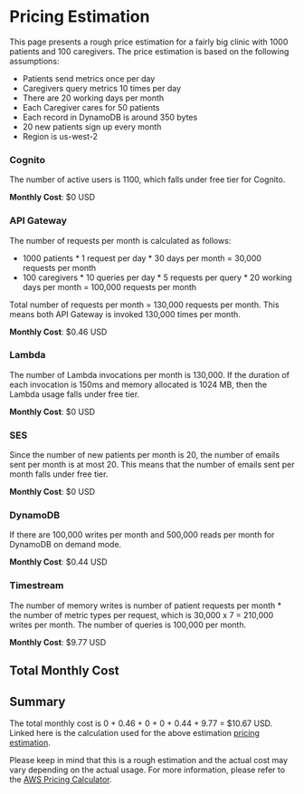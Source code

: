 # Pricing Estimation

This page presents a rough price estimation for a fairly big clinic with 1000 patients and 100 caregivers. The price estimation is based on the following assumptions:
- Patients send metrics once per day
- Caregivers query metrics 10 times per day
- There are 20 working days per month
- Each Caregiver cares for 50 patients
- Each record in DynamoDB is around 350 bytes
- 20 new patients sign up every month
- Region is us-west-2

### Cognito
The number of active users is 1100, which falls under free tier for Cognito.

**Monthly Cost**: $0 USD

### API Gateway
The number of requests per month is calculated as follows:
- 1000 patients * 1 request per day * 30 days per month = 30,000 requests per month
- 100 caregivers * 10 queries per day * 5 requests per query * 20 working days per month = 100,000 requests per month

Total number of requests per month = 130,000 requests per month. This means both API Gateway is invoked 130,000 times per month.

**Monthly Cost**: $0.46 USD

### Lambda
The number of Lambda invocations per month is 130,000. If the duration of each invocation is 150ms and memory allocated is 1024 MB, then the Lambda usage falls under free tier.

**Monthly Cost**: $0 USD

### SES
Since the number of new patients per month is 20, the number of emails sent per month is at most 20. This means that the number of emails sent per month falls under free tier.

**Monthly Cost**: $0 USD

### DynamoDB
If there are 100,000 writes per month and 500,000 reads per month for DynamoDB on demand mode.

**Monthly Cost**: $0.44 USD

### Timestream
The number of memory writes is number of patient requests per month * the number of metric types per request, which is 30,000 x 7 = 210,000 writes per month. The number of queries is 100,000 per month.

**Monthly Cost**: $9.77 USD

## Total Monthly Cost

## Summary
The total monthly cost is 0 + 0.46 + 0 + 0 + 0.44 + 9.77 = $10.67 USD.
Linked here is the calculation used for the above estimation [pricing estimation](./images/pricing_estimation.pdf).

Please keep in mind that this is a rough estimation and the actual cost may vary depending on the actual usage. For more information, please refer to the [AWS Pricing Calculator](https://calculator.aws/#/).

